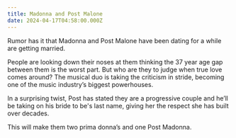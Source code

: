 ```yaml
---
title: Madonna and Post Malone
date: 2024-04-17T04:58:00.000Z
---
```

Rumor has it that Madonna and Post Malone have been dating for a while are getting married.

People are looking down their noses at them thinking the 37 year age gap between them is the worst part. But who are they to judge when true love comes around? The musical duo is taking the criticism in stride, becoming one of the music industry’s biggest powerhouses.

In a surprising twist, Post has stated they are a progressive couple and he’ll be taking on his bride to be's last name, giving her the respect she has built over decades.

This will make them two prima donna’s and one Post Madonna.
